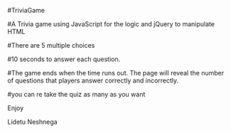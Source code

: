 #TriviaGame

#A Trivia game using JavaScript for the logic and jQuery to manipulate HTML

#There are 5 multiple choices 

#10 seconds to answer each question.

#The game ends when the time runs out. The page will reveal the number of questions that players answer correctly and incorrectly.

#you can re take the quiz as many as you want

Enjoy 

Lidetu Neshnega
